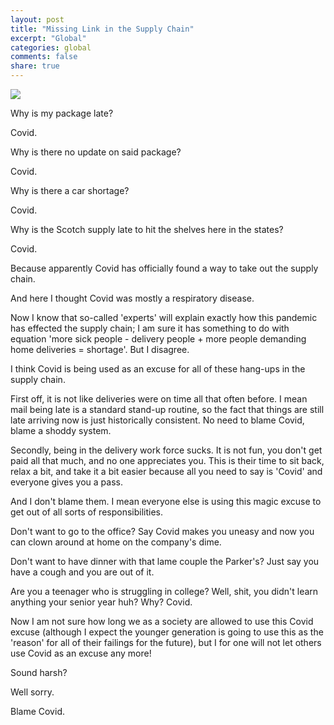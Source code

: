 ```yaml
---
layout: post
title: "Missing Link in the Supply Chain"
excerpt: "Global"
categories: global
comments: false
share: true
---
```




![](https://cdn.ttgtmedia.com/rms/onlineImages/erp-supply_chain_management.png)


Why is my package late?

Covid.


Why is there no update on said package?

Covid.

Why is there a car shortage?

Covid.


Why is the Scotch supply late to hit the shelves here in the states?


Covid.


Because apparently Covid has officially found a way to take out the supply chain. 

And here I thought Covid was mostly a respiratory disease.


Now I know that so-called 'experts' will explain exactly how this pandemic has effected the supply chain; I am sure it has something to do with equation 'more sick people - delivery people + more people demanding home deliveries = shortage'. But I disagree.

I think Covid is being used as an excuse for all of these hang-ups in the supply chain. 


First off, it is not like deliveries were on time all that often before. I mean mail being late is a standard stand-up routine, so the fact that things are still late arriving now is just historically consistent. No need to blame Covid, blame a shoddy system.

Secondly, being in the delivery work force sucks. It is not fun, you don't get paid all that much, and no one appreciates you. This is their time to sit back, relax a bit, and take it a bit easier because all you need to say is 'Covid' and everyone gives you a pass.

And I don't blame them. I mean everyone else is using this magic excuse to get out of all sorts of responsibilities.  

Don't want to go to the office? Say Covid makes you uneasy and now you can clown around at home on the company's dime.

Don't want to have dinner with that lame couple the Parker's? Just say you have a cough and you are out of it.

Are you a teenager who is struggling in college? Well, shit, you didn't learn anything your senior year huh? Why? Covid.

Now I am not sure how long we as a society are allowed to use this Covid excuse (although I expect the younger generation is going to use this as the 'reason' for all of their failings for the future), but I for one will not let others use Covid as an excuse any more!

Sound harsh?

Well sorry. 

Blame Covid.


